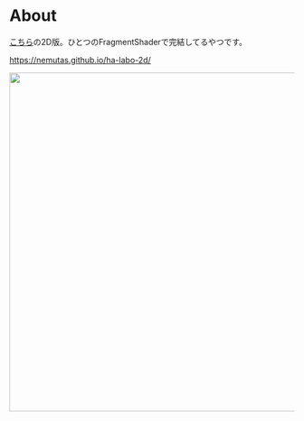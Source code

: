 # About

[こちら](https://github.com/nemutas/ha-labo-effect)の2D版。ひとつのFragmentShaderで完結してるやつです。

https://nemutas.github.io/ha-labo-2d/

<img src='https://user-images.githubusercontent.com/46724121/212317582-748d9e92-002a-4b5c-9789-ba88e16c19c5.png' width='600' />
